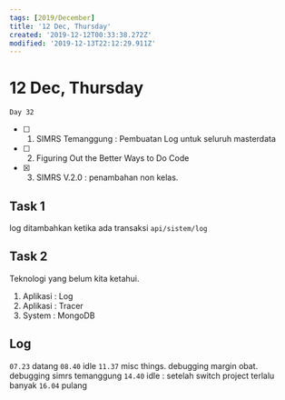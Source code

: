 ```yaml
---
tags: [2019/December]
title: '12 Dec, Thursday'
created: '2019-12-12T00:33:38.272Z'
modified: '2019-12-13T22:12:29.911Z'
---
```


# 12 Dec, Thursday

`Day 32`

- [ ] 1. SIMRS Temanggung : Pembuatan Log untuk seluruh masterdata
- [ ] 2. Figuring Out the Better Ways to Do Code
- [X] 3. SIMRS V.2.0 : penambahan non kelas.

## Task 1
log ditambahkan ketika ada transaksi
`api/sistem/log`

## Task 2
Teknologi yang belum kita ketahui. 
1. Aplikasi : Log
2. Aplikasi : Tracer
3. System : MongoDB


## Log
`07.23` datang
`08.40` idle
`11.37` misc things. debugging margin obat. debugging simrs temanggung
`14.40` idle : setelah switch project terlalu banyak
`16.04` pulang

